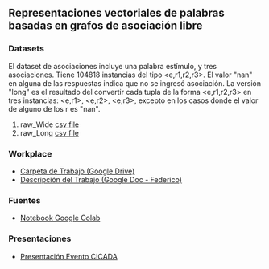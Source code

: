 
## Representaciones vectoriales de palabras basadas en grafos de asociación libre


### Datasets

El dataset de asociaciones incluye una palabra estímulo, y tres asociaciones. Tiene 104818 instancias del tipo <e,r1,r2,r3>. El valor "nan" en alguna de las respuestas indica que no se ingresó asociación. La versión "long" es el resultado del convertir cada tupla de la forma <e,r1,r2,r3>  en tres instancias: <e,r1>, <e,r2>, <e,r3>, excepto en los casos donde el valor de alguno de los r es "nan". 

1. raw_Wide [csv file](https://drive.google.com/file/d/16-dTHIgcQmHj6mx-VCdJQZGp2WTSM2zo/view?usp=sharing)
2. raw_Long [csv file](https://drive.google.com/file/d/15BibGHizOahsK9KaOxVmmgvHnvV-g_y6/view?usp=sharing)

### Workplace

- [Carpeta de Trabajo (Google Drive)](https://drive.google.com/drive/folders/1mannTeUtpF-XhSjCn1igCkrj3wRJ10lh)
- [Descripción del Trabajo (Google Doc - Federico)](https://docs.google.com/document/d/1mSdHgRsDzC-_yaCg9pZTHybIe2cKzTsfy46Wum0opYY/edit) 

### Fuentes

- [Notebook Google Colab](https://colab.research.google.com/drive/1Jd4hODK68yzxJUGhcX4gu2YaeKd-0VBe?usp=sharing)

### Presentaciones
 
- [Presentación Evento CICADA](https://github.com/pln-fing-udelar/embed_asoc/blob/main/Presentacion%20Evento%20CICADA.pdf)



